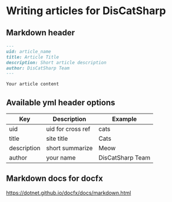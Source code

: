# Writing articles for DisCatSharp

## Markdown header

```md
---
uid: article_name
title: Article Title
description: Short article description
author: DisCatSharp Team
---

Your article content
```

## Available yml header options

| Key         | Description        | Example          |
| ----------- | ------------------ | ---------------- |
| uid         | uid for cross ref  | cats             |
| title       | site title         | Cats             |
| description | short summarize    | Meow             |
| author      | your name          | DisCatSharp Team |

## Markdown docs for docfx

https://dotnet.github.io/docfx/docs/markdown.html
